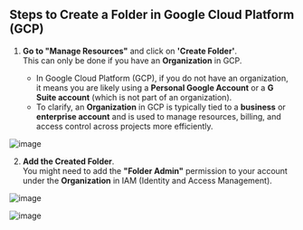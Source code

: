 ## Steps to Create a Folder in Google Cloud Platform (GCP)

1. **Go to "Manage Resources"** and click on **'Create Folder'**.  
   This can only be done if you have an **Organization** in GCP.

   - In Google Cloud Platform (GCP), if you do not have an organization, it means you are likely using a **Personal Google Account** or a **G Suite account** (which is not part of an organization).
   - To clarify, an **Organization** in GCP is typically tied to a **business** or **enterprise account** and is used to manage resources, billing, and access control across projects more efficiently.

![image](https://github.com/user-attachments/assets/e08a4cbf-3c71-409b-bb61-1ca937764871)


2. **Add the Created Folder**.  
   You might need to add the **"Folder Admin"** permission to your account under the **Organization** in IAM (Identity and Access Management).

![image](https://github.com/user-attachments/assets/8db41443-bdaf-46ba-bf03-cf31ec06058f)

![image](https://github.com/user-attachments/assets/839a9b43-5ec9-491f-86c9-4f6f6e2665c4)
